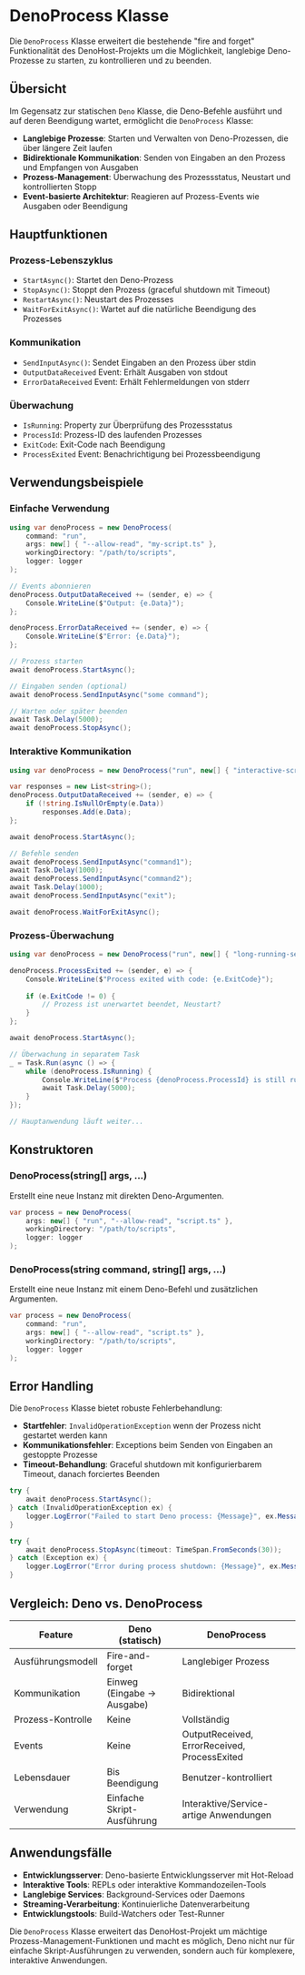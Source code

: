 # DenoProcess Klasse

Die `DenoProcess` Klasse erweitert die bestehende "fire and forget" Funktionalität des DenoHost-Projekts um die Möglichkeit, langlebige Deno-Prozesse zu starten, zu kontrollieren und zu beenden.

## Übersicht

Im Gegensatz zur statischen `Deno` Klasse, die Deno-Befehle ausführt und auf deren Beendigung wartet, ermöglicht die `DenoProcess` Klasse:

- **Langlebige Prozesse**: Starten und Verwalten von Deno-Prozessen, die über längere Zeit laufen
- **Bidirektionale Kommunikation**: Senden von Eingaben an den Prozess und Empfangen von Ausgaben
- **Prozess-Management**: Überwachung des Prozessstatus, Neustart und kontrollierten Stopp
- **Event-basierte Architektur**: Reagieren auf Prozess-Events wie Ausgaben oder Beendigung

## Hauptfunktionen

### Prozess-Lebenszyklus

- `StartAsync()`: Startet den Deno-Prozess
- `StopAsync()`: Stoppt den Prozess (graceful shutdown mit Timeout)
- `RestartAsync()`: Neustart des Prozesses
- `WaitForExitAsync()`: Wartet auf die natürliche Beendigung des Prozesses

### Kommunikation

- `SendInputAsync()`: Sendet Eingaben an den Prozess über stdin
- `OutputDataReceived` Event: Erhält Ausgaben von stdout
- `ErrorDataReceived` Event: Erhält Fehlermeldungen von stderr

### Überwachung

- `IsRunning`: Property zur Überprüfung des Prozessstatus
- `ProcessId`: Prozess-ID des laufenden Prozesses
- `ExitCode`: Exit-Code nach Beendigung
- `ProcessExited` Event: Benachrichtigung bei Prozessbeendigung

## Verwendungsbeispiele

### Einfache Verwendung

```csharp
using var denoProcess = new DenoProcess(
    command: "run",
    args: new[] { "--allow-read", "my-script.ts" },
    workingDirectory: "/path/to/scripts",
    logger: logger
);

// Events abonnieren
denoProcess.OutputDataReceived += (sender, e) => {
    Console.WriteLine($"Output: {e.Data}");
};

denoProcess.ErrorDataReceived += (sender, e) => {
    Console.WriteLine($"Error: {e.Data}");
};

// Prozess starten
await denoProcess.StartAsync();

// Eingaben senden (optional)
await denoProcess.SendInputAsync("some command");

// Warten oder später beenden
await Task.Delay(5000);
await denoProcess.StopAsync();
```

### Interaktive Kommunikation

```csharp
using var denoProcess = new DenoProcess("run", new[] { "interactive-script.ts" });

var responses = new List<string>();
denoProcess.OutputDataReceived += (sender, e) => {
    if (!string.IsNullOrEmpty(e.Data))
        responses.Add(e.Data);
};

await denoProcess.StartAsync();

// Befehle senden
await denoProcess.SendInputAsync("command1");
await Task.Delay(1000);
await denoProcess.SendInputAsync("command2");
await Task.Delay(1000);
await denoProcess.SendInputAsync("exit");

await denoProcess.WaitForExitAsync();
```

### Prozess-Überwachung

```csharp
using var denoProcess = new DenoProcess("run", new[] { "long-running-service.ts" });

denoProcess.ProcessExited += (sender, e) => {
    Console.WriteLine($"Process exited with code: {e.ExitCode}");
    
    if (e.ExitCode != 0) {
        // Prozess ist unerwartet beendet, Neustart?
    }
};

await denoProcess.StartAsync();

// Überwachung in separatem Task
_ = Task.Run(async () => {
    while (denoProcess.IsRunning) {
        Console.WriteLine($"Process {denoProcess.ProcessId} is still running");
        await Task.Delay(5000);
    }
});

// Hauptanwendung läuft weiter...
```

## Konstruktoren

### DenoProcess(string[] args, ...)

Erstellt eine neue Instanz mit direkten Deno-Argumenten.

```csharp
var process = new DenoProcess(
    args: new[] { "run", "--allow-read", "script.ts" },
    workingDirectory: "/path/to/scripts",
    logger: logger
);
```

### DenoProcess(string command, string[] args, ...)

Erstellt eine neue Instanz mit einem Deno-Befehl und zusätzlichen Argumenten.

```csharp
var process = new DenoProcess(
    command: "run",
    args: new[] { "--allow-read", "script.ts" },
    workingDirectory: "/path/to/scripts",
    logger: logger
);
```

## Error Handling

Die `DenoProcess` Klasse bietet robuste Fehlerbehandlung:

- **Startfehler**: `InvalidOperationException` wenn der Prozess nicht gestartet werden kann
- **Kommunikationsfehler**: Exceptions beim Senden von Eingaben an gestoppte Prozesse
- **Timeout-Behandlung**: Graceful shutdown mit konfigurierbarem Timeout, danach forciertes Beenden

```csharp
try {
    await denoProcess.StartAsync();
} catch (InvalidOperationException ex) {
    logger.LogError("Failed to start Deno process: {Message}", ex.Message);
}

try {
    await denoProcess.StopAsync(timeout: TimeSpan.FromSeconds(30));
} catch (Exception ex) {
    logger.LogError("Error during process shutdown: {Message}", ex.Message);
}
```

## Vergleich: Deno vs. DenoProcess

| Feature | Deno (statisch) | DenoProcess |
|---------|----------------|-------------|
| Ausführungsmodell | Fire-and-forget | Langlebiger Prozess |
| Kommunikation | Einweg (Eingabe → Ausgabe) | Bidirektional |
| Prozess-Kontrolle | Keine | Vollständig |
| Events | Keine | OutputReceived, ErrorReceived, ProcessExited |
| Lebensdauer | Bis Beendigung | Benutzer-kontrolliert |
| Verwendung | Einfache Skript-Ausführung | Interaktive/Service-artige Anwendungen |

## Anwendungsfälle

- **Entwicklungsserver**: Deno-basierte Entwicklungsserver mit Hot-Reload
- **Interaktive Tools**: REPLs oder interaktive Kommandozeilen-Tools
- **Langlebige Services**: Background-Services oder Daemons
- **Streaming-Verarbeitung**: Kontinuierliche Datenverarbeitung
- **Entwicklungstools**: Build-Watchers oder Test-Runner

Die `DenoProcess` Klasse erweitert das DenoHost-Projekt um mächtige Prozess-Management-Funktionen und macht es möglich, Deno nicht nur für einfache Skript-Ausführungen zu verwenden, sondern auch für komplexere, interaktive Anwendungen.
